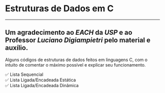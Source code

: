 # Estruturas de Dados em C

***

## Um agradecimento ao ***EACH*** da ***USP*** e ao Professor ***Luciano Digiampietri*** pelo material e auxílio.

Alguns códigos de estruturas de dados feitos em linguagens C, com o intuito de comentar o máximo possível e explicar seu funcionamento.

✅ Lista Sequencial  
✅ Lista Ligada/Encadeada Estática  
✅ Lista Ligada/Encadeada Dinâmica  